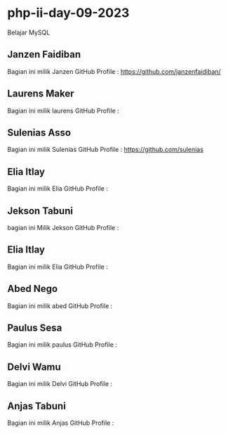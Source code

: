 # php-ii-day-09-2023
Belajar MySQL

## Janzen Faidiban
Bagian ini milik Janzen
GitHub Profile : https://github.com/janzenfaidiban/

## Laurens Maker
Bagian ini milik laurens
GitHub Profile : 

## Sulenias Asso
Bagian ini milik Sulenias
GitHub Profile : https://github.com/sulenias

## Elia Itlay
Bagian ini milik Elia
GitHub Profile : 

## Jekson Tabuni
bagian ini Milik Jekson
GitHub Profile : 

## Elia Itlay
Bagian ini milik Elia
GitHub Profile : 

## Abed Nego
Bagian ini milik abed
GitHub Profile : 

## Paulus Sesa
Bagian ini milik paulus
GitHub Profile : 

## Delvi Wamu
Bagian ini milik Delvi
GitHub Profile : 

## Anjas Tabuni
Bagian ini milik Anjas
GitHub Profile : 